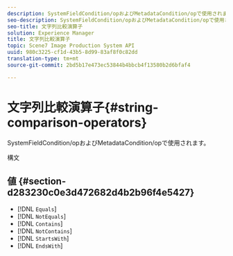 ```yaml
---
description: SystemFieldCondition/opおよびMetadataCondition/opで使用されます。
seo-description: SystemFieldCondition/opおよびMetadataCondition/opで使用されます。
seo-title: 文字列比較演算子
solution: Experience Manager
title: 文字列比較演算子
topic: Scene7 Image Production System API
uuid: 980c3225-cf1d-43b5-8d99-83af8f0c82dd
translation-type: tm+mt
source-git-commit: 2bd5b17e473ec53844b4bbcb4f13580b2d6bfaf4

---
```



# 文字列比較演算子{#string-comparison-operators}

SystemFieldCondition/opおよびMetadataCondition/opで使用されます。

構文

## 値 {#section-d283230c0e3d472682d4b2b96f4e5427}

* [!DNL `Equals`]
* [!DNL `NotEquals`]
* [!DNL `Contains`]
* [!DNL `NotContains`]
* [!DNL `StartsWith`]
* [!DNL `EndsWith`]


